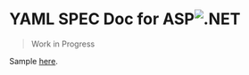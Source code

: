# YAML SPEC Doc for ASP![.](.)NET
> Work in Progress

Sample [here](/yml/build-and-release/asp-net-core.yml).

